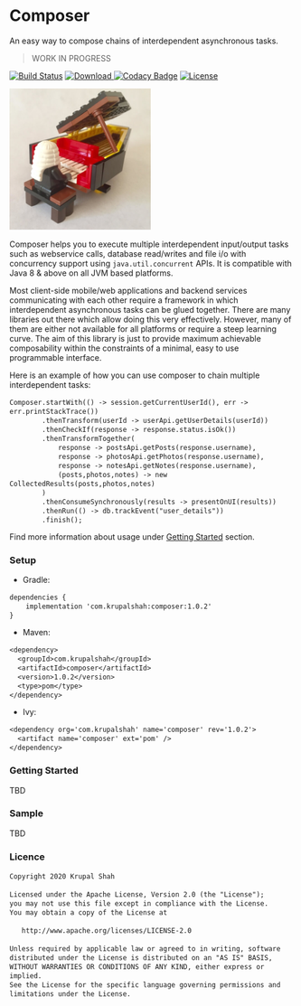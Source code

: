 # Composer 
An easy way to compose chains of interdependent asynchronous tasks.

> WORK IN PROGRESS

[![Build Status](https://travis-ci.com/krupalshah/Composer.svg?branch=master)](https://travis-ci.com/krupalshah/Composer)
[![Download](https://api.bintray.com/packages/krupalshah55/Composer/Composer/images/download.svg) ](https://bintray.com/krupalshah55/Composer/Composer/_latestVersion)
[![Codacy Badge](https://api.codacy.com/project/badge/Grade/7dde7d053cac44e88d762519ab50b2b1)](https://app.codacy.com/gh/krupalshah/Composer?utm_source=github.com&utm_medium=referral&utm_content=krupalshah/Composer&utm_campaign=Badge_Grade_Settings)
[![License](https://img.shields.io/badge/License-Apache%202.0-blue.svg)](https://opensource.org/licenses/Apache-2.0)

<img src="/raw/legocomposer.jpg?raw=true" width="250" height="250"/>

Composer helps you to execute multiple interdependent input/output 
tasks such as webservice calls, database read/writes 
and file i/o with concurrency support using `java.util.concurrent` APIs. 
It is compatible with Java 8 & above on all JVM based platforms.

Most client-side mobile/web applications and backend services communicating with each other 
require a framework in which interdependent asynchronous tasks can be glued together. 
There are many libraries out there which allow doing this very effectively. 
However, many of them are either not available for all platforms or require a steep learning curve. 
The aim of this library is just to provide maximum achievable composability within the constraints of a minimal, easy to use programmable interface.

Here is an example of how you can use composer to chain multiple interdependent tasks:
```
Composer.startWith(() -> session.getCurrentUserId(), err -> err.printStackTrace())
        .thenTransform(userId -> userApi.getUserDetails(userId))
        .thenCheckIf(response -> response.status.isOk())
        .thenTransformTogether(
            response -> postsApi.getPosts(response.username), 
            response -> photosApi.getPhotos(response.username), 
            response -> notesApi.getNotes(response.username), 
            (posts,photos,notes) -> new CollectedResults(posts,photos,notes)
        )
        .thenConsumeSynchronously(results -> presentOnUI(results))
        .thenRun(() -> db.trackEvent("user_details"))
        .finish();
``` 
Find more information about usage under [Getting Started](#getting-started) section.
    
### Setup
* Gradle:
```
dependencies {
    implementation 'com.krupalshah:composer:1.0.2'
}
```

* Maven:
```
<dependency>
  <groupId>com.krupalshah</groupId>
  <artifactId>composer</artifactId>
  <version>1.0.2</version>
  <type>pom</type>
</dependency>
```

* Ivy:
```
<dependency org='com.krupalshah' name='composer' rev='1.0.2'>
  <artifact name='composer' ext='pom' />
</dependency>
```

### Getting Started
TBD
### Sample
TBD
### Licence
```
Copyright 2020 Krupal Shah

Licensed under the Apache License, Version 2.0 (the "License");
you may not use this file except in compliance with the License.
You may obtain a copy of the License at

   http://www.apache.org/licenses/LICENSE-2.0

Unless required by applicable law or agreed to in writing, software
distributed under the License is distributed on an "AS IS" BASIS,
WITHOUT WARRANTIES OR CONDITIONS OF ANY KIND, either express or implied.
See the License for the specific language governing permissions and
limitations under the License.
```